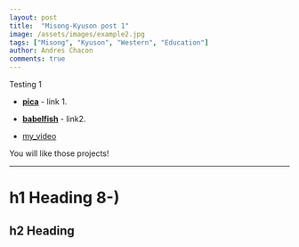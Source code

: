 ```yaml
---
layout: post
title:  "Misong-Kyuson post 1"
image: /assets/images/example2.jpg
tags: ["Misong", "Kyuson", "Western", "Education"]
author: Andres Chacon
comments: true
---
```

Testing 1
- __[pica](https://nodeca.github.io/pica/demo/)__ - link 1.
- __[babelfish](https://github.com/nodeca/babelfish/)__ - link2.


- [my_video](https://github.com/KyusonLim/design_ksl/assets/90463045/3f3eda1c-774e-41f0-bb53-51fe4050e6eb)


You will like those projects!

---

# h1 Heading 8-)
## h2 Heading

